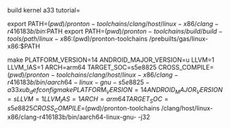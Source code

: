 build kernel a33 tutorial=


export PATH=$(pwd)/pronton-toolchains
/clang/host/linux-x86/clang-r416183b/bin:$PATH
export PATH=$(pwd)/pronton-toolchains
/build/build-tools/path/linux-x86:$(pwd)/pronton-toolchains
/prebuilts/gas/linux-x86:$PATH

make PLATFORM_VERSION=14 ANDROID_MAJOR_VERSION=u LLVM=1 LLVM_IAS=1 ARCH=arm64 TARGET_SOC=s5e8825 CROSS_COMPILE=$(pwd)/pronton-toolchains
/clang/host/linux-x86/clang-r416183b/bin/aarch64-linux-gnu- s5e8825-a33xub_defconfig
make PLATFORM_VERSION=14 ANDROID_MAJOR_VERSION=s LLVM=1 LLVM_IAS=1 ARCH=arm64 TARGET_SOC=s5e8825 CROSS_COMPILE=$(pwd)/pronton-toolchains
/clang/host/linux-x86/clang-r416183b/bin/aarch64-linux-gnu- -j32
